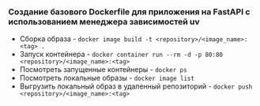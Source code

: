 ### Создание базового Dockerfile для приложения на FastAPI с использованием менеджера зависимостей uv

- Сборка образа - ```docker image build -t <repository>/<image_name>:<tag> .```
- Запуск контейнера - ```docker container run --rm -d -p 80:80 <repository>/<image_name>:<tag>```
- Посмотреть запущенные контейнеры - ```docker ps```
- Посмотреть локальные образы - ```docker image list```
- Выгрузить локальный образ в удаленный репозиторий - ```docker push <repository>/<image_name>:<tag>```
